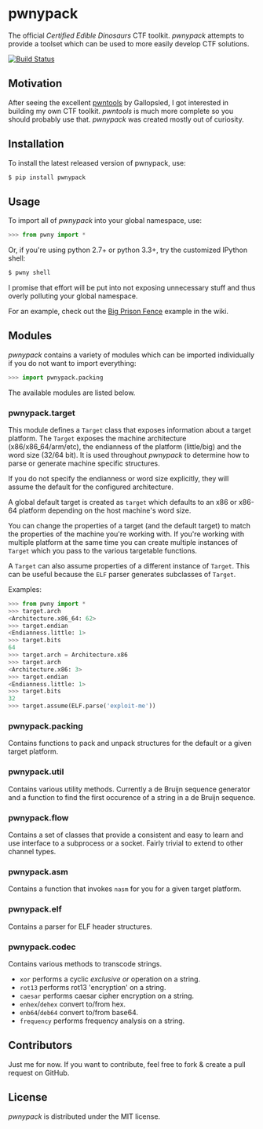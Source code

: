 # pwnypack

The official _Certified Edible Dinosaurs_ CTF toolkit. *pwnypack* attempts to provide a toolset which can be used to more easily develop CTF solutions.

[![Build Status](https://travis-ci.org/iksteen/pwnypack.svg?branch=travis-ci)](https://travis-ci.org/iksteen/pwnypack)

## Motivation

After seeing the excellent [pwntools](https://github.com/Gallopsled/pwntools) by Gallopsled, I got interested in building my own CTF toolkit. _pwntools_ is much more complete so you should probably use that. *pwnypack* was created mostly out of curiosity.

## Installation

To install the latest released version of pwnypack, use:

```bash
$ pip install pwnypack
```

## Usage

To import all of *pwnypack* into your global namespace, use:

```python
>>> from pwny import *
```

Or, if you're using python 2.7+ or python 3.3+, try the customized IPython shell:

```bash
$ pwny shell
```

I promise that effort will be put into not exposing unnecessary stuff and thus overly polluting your global namespace.

For an example, check out the [Big Prison Fence](https://github.com/iksteen/pwnypack/wiki/Big-Prison-Fence) example in the wiki.

## Modules

*pwnypack* contains a variety of modules which can be imported individually if you do not want to import everything:

```python
>>> import pwnypack.packing
```

The available modules are listed below.

### pwnypack.target

This module defines a `Target` class that exposes information about a target platform. The `Target` exposes the machine architecture (x86/x86_64/arm/etc), the endianness of the platform (little/big) and the word size (32/64 bit). It is used throughout *pwnypack* to determine how to parse or generate machine specific structures.

If you do not specify the endianness or word size explicitly, they will assume the default for the configured architecture.

A global default target is created as `target` which defaults to an x86 or x86-64 platform depending on the host machine's word size.

You can change the properties of a target (and the default target) to match the properties of the machine you're working with. If you're working with multiple platform at the same time you can create multiple instances of `Target` which you pass to the various targetable functions.

A `Target` can also assume properties of a different instance of `Target`. This can be useful because the `ELF` parser generates subclasses of `Target`.

Examples:

```python
>>> from pwny import *
>>> target.arch
<Architecture.x86_64: 62>
>>> target.endian
<Endianness.little: 1>
>>> target.bits
64
>>> target.arch = Architecture.x86
>>> target.arch
<Architecture.x86: 3>
>>> target.endian
<Endianness.little: 1>
>>> target.bits
32
>>> target.assume(ELF.parse('exploit-me'))
```

### pwnypack.packing

Contains functions to pack and unpack structures for the default or a given target platform.

### pwnypack.util

Contains various utility methods. Currently a de Bruijn sequence generator and a function to find the first occurence of a string in a de Bruijn sequence.

### pwnypack.flow

Contains a set of classes that provide a consistent and easy to learn and use interface to a subprocess or a socket. Fairly trivial to extend to other channel types.

### pwnypack.asm

Contains a function that invokes `nasm` for you for a given target platform.

### pwnypack.elf

Contains a parser for ELF header structures.

### pwnypack.codec

Contains various methods to transcode strings.

- `xor` performs a cyclic *exclusive or* operation on a string.
- `rot13` performs rot13 'encryption' on a string.
- `caesar` performs caesar cipher encryption on a string.
- `enhex`/`dehex` convert to/from hex.
- `enb64`/`deb64` convert to/from base64.
- `frequency` performs frequency analysis on a string.

## Contributors

Just me for now. If you want to contribute, feel free to fork & create a pull request on GitHub.

## License

*pwnypack* is distributed under the MIT license.
